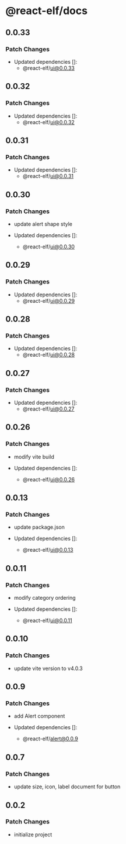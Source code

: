 # @react-elf/docs

## 0.0.33

### Patch Changes

- Updated dependencies []:
  - @react-elf/ui@0.0.33

## 0.0.32

### Patch Changes

- Updated dependencies []:
  - @react-elf/ui@0.0.32

## 0.0.31

### Patch Changes

- Updated dependencies []:
  - @react-elf/ui@0.0.31

## 0.0.30

### Patch Changes

- update alert shape style

- Updated dependencies []:
  - @react-elf/ui@0.0.30

## 0.0.29

### Patch Changes

- Updated dependencies []:
  - @react-elf/ui@0.0.29

## 0.0.28

### Patch Changes

- Updated dependencies []:
  - @react-elf/ui@0.0.28

## 0.0.27

### Patch Changes

- Updated dependencies []:
  - @react-elf/ui@0.0.27

## 0.0.26

### Patch Changes

- modify vite build

- Updated dependencies []:
  - @react-elf/ui@0.0.26

## 0.0.13

### Patch Changes

- update package.json

- Updated dependencies []:
  - @react-elf/ui@0.0.13

## 0.0.11

### Patch Changes

- modify category ordering

- Updated dependencies []:
  - @react-elf/ui@0.0.11

## 0.0.10

### Patch Changes

- update vite version to v4.0.3

## 0.0.9

### Patch Changes

- add Alert component

- Updated dependencies []:
  - @react-elf/alert@0.0.9

## 0.0.7

### Patch Changes

- update size, icon, label document for button

## 0.0.2

### Patch Changes

- initialize project
